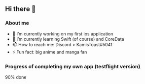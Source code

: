 ## Hi there 👋

<!--
**kamistoast/kamistoast** is a ✨ _special_ ✨ repository because its `README.md` (this file) appears on your GitHub profile.

Here are some ideas to get you started:

- 🔭 I’m currently working on ....
- 🌱 I’m currently learning ...
- 👯 I’m looking to collaborate on ...
- 🤔 I’m looking for help with ...
- 💬 Ask me about ...
- 📫 How to reach me: ...
- 😄 Pronouns: ...
- ⚡ Fun fact: ...
-->

### About me

- 🔭 I’m currently working on my first ios application
- 🌱 I’m currently learning Swift (of course) and CoreData
- 📫 How to reach me: Discord > KamisToast#5041
- ⚡ Fun fact: big anime and manga fan

### Progress of completing my own app (testflight version)

90% done
